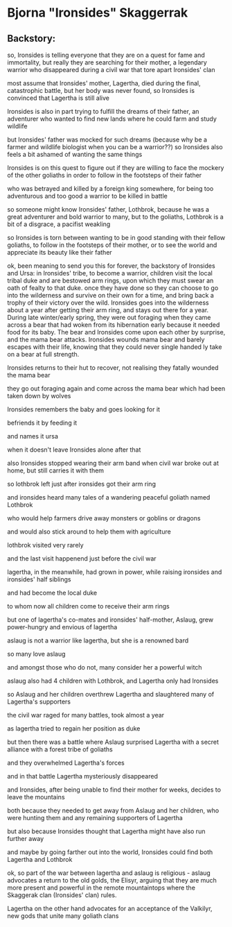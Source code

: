 # Bjorna "Ironsides" Skaggerrak

## Backstory: 

so, Ironsides is telling everyone that they are on a quest for fame and immortality, but really they are searching for their mother, a legendary warrior who disappeared during a civil war that tore apart Ironsides' clan

most assume that Ironsides' mother, Lagertha, died during the final, catastrophic battle, but her body was never found, so Ironsides is convinced that Lagertha is still alive

Ironsides is also in part trying to fulfill the dreams of their father, an adventurer who wanted to find new lands where he could farm and study wildlife

but Ironsides' father was mocked for such dreams (because why be a farmer and wildlife biologist when you can be a warrior??) so Ironsides also feels a bit ashamed of wanting the same things

Ironsides is on this quest to figure out if they are willing to face the mockery of the other goliaths in order to follow in the footsteps of their father

who was betrayed and killed by a foreign king somewhere, for being too adventurous and too good a warrior to be killed in battle

so someone might know Ironsides' father, Lothbrok, because he was a great adventurer and bold warrior to many, but to the goliaths, Lothbrok is a bit of a disgrace, a pacifist weakling

so Ironsides is torn between wanting to be in good standing with their fellow goliaths, to follow in the footsteps of their mother, or to see the world and appreciate its beauty like their father

ok, been meaning to send you this for forever, the backstory of Ironsides and Ursa: in Ironsides' tribe, to become a warrior, children visit the local tribal duke and are bestowed arm rings, upon which they must swear an oath of fealty to that duke. once they have done so they can choose to go into the wilderness and survive on their own for a time, and bring back a trophy of their victory over the wild. Ironsides goes into the wilderness about a year after getting their arm ring, and stays out there for a year. During late winter/early spring, they were out foraging when they came across a bear that had woken from its hibernation early because it needed food for its baby. The bear and Ironsides come upon each other by surprise, and the mama bear attacks. Ironsides wounds mama bear and barely escapes with their life, knowing that they could never single handed ly take on a bear at full strength.

Ironsides returns to their hut to recover, not realising they fatally wounded the mama bear

they go out foraging again and come across the mama bear which had been taken down by wolves

Ironsides remembers the baby and goes looking for it

befriends it by feeding it

and names it ursa

when it doesn't leave Ironsides alone after that

also Ironsides stopped wearing their arm band when civil war broke out at home, but still carries it with them

so lothbrok left just after ironsides got their arm ring

and ironsides heard many tales of a wandering peaceful goliath named Lothbrok

who would help farmers drive away monsters or goblins or dragons

and would also stick around to help them with agriculture

lothbrok visited very rarely

and the last visit happenend just before the civil war

lagertha, in the meanwhile, had grown in power, while raising ironsides and ironsides' half siblings

and had become the local duke

to whom now all children come to receive their arm rings

but one of lagertha's co-mates and ironsides' half-mother, Aslaug, grew power-hungry and envious of lagertha

aslaug is not a warrior like lagertha, but she is a renowned bard

so many love aslaug

and amongst those who do not, many consider her a powerful witch

aslaug also had 4 children with Lothbrok, and Lagertha only had Ironsides

so Aslaug and her children overthrew Lagertha and slaughtered many of Lagertha's supporters

the civil war raged for many battles, took almost a year

as lagertha tried to regain her position as duke

but then there was a battle where Aslaug surprised Lagertha with a secret alliance with a forest tribe of goliaths

and they overwhelmed Lagertha's forces

and in that battle Lagertha mysteriously disappeared

and Ironsides, after being unable to find their mother for weeks, decides to leave the mountains

both because they needed to get away from Aslaug and her children, who were hunting them and any remaining supporters of Lagertha

but also because Ironsides thought that Lagertha might have also run further away

and maybe by going farther out into the world, Ironsides could find both Lagertha and Lothbrok

ok, so part of the war between lagertha and aslaug is religious - aslaug advocates a return to the old golds, the Elisyr, arguing that they are much more present and powerful in the remote mountaintops where the Skaggerak clan (Ironsides' clan) rules.

Lagertha on the other hand advocates for an acceptance of the Valkilyr, new gods that unite many goliath clans

